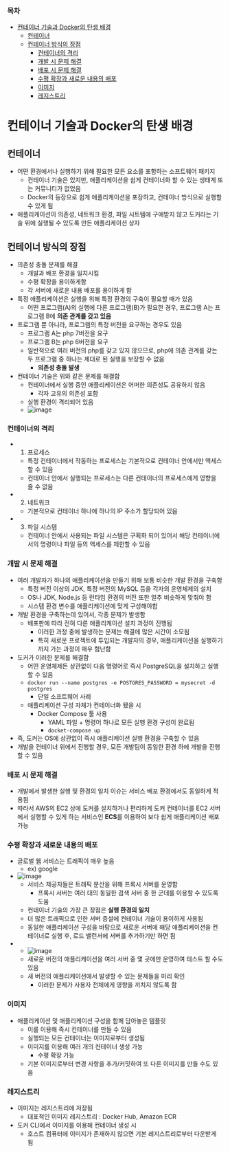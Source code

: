 ### 목차
- [컨테이너 기술과 Docker의 탄생 배경](#컨테이너-기술과-docker의-탄생-배경)
  - [컨테이너](#컨테이너)
  - [컨테이너 방식의 장점](#컨테이너-방식의-장점)
    - [컨테이너의 격리](#컨테이너의-격리)
    - [개발 시 문제 해결](#개발-시-문제-해결)
    - [배포 시 문제 해결](#배포-시-문제-해결)
    - [수평 확장과 새로운 내용의 배포](#수평-확장과-새로운-내용의-배포)
    - [이미지](#이미지)
    - [레지스트리](#레지스트리)

# 컨테이너 기술과 Docker의 탄생 배경
## 컨테이너
- 어떤 환경에서나 실행하기 위해 필요한 모든 요소를 포함하는 소프트웨어 패키지
  - 컨테이너 기술은 있지만, 애플리케이션을 쉽게 컨테이너화 할 수 있는 생태계 또는 커뮤니티가 없었음
  - Docker의 등장으로 쉽게 애플리케이션을 포장하고, 컨테이너 방식으로 실행할 수 있게 됨
- 애플리케이션이 의존성, 네트워크 환경, 파일 시트템에 구애받지 않고 도커라는 기술 위에 실행될 수 있도록 만든 애플리케이션 상자
## 컨테이너 방식의 장점
- 의존성 충돌 문제를 해결
  - 개발과 배포 환경을 일치시킴
  - 수평 확장을 용이하게함
  - 각 서버에 새로운 내용 배포를 용이하게 함
- 특정 애플리케이션은 실행을 위해 특정 환경의 구축이 필요할 때가 있음
  - 어떤 프로그램(A)의 실행에 다른 프로그램(B)가 필요한 경우, 프로그램 A는 프로그램 B에 **의존 관계를 갖고 있음**
- 프로그램 뿐 아니라, 프로그램의 특정 버전을 요구하는 경우도 있음
  - 프로그램 A는 php 7버전을 요구
  - 프로그램 B는 php 6버전을 요구
  - 일반적으로 여러 버전의 php를 갖고 있지 않으므로, php에 의존 관계를 갖는 두 프로그램 중 하나는 제대로 된 실행을 보장할 수 없음
    - **의존성 충돌 발생**
- 컨테이너 기술은 위와 같은 문제를 해결함
  - 컨테이너에서 실행 중인 애플리케이션은 어떠한 의존성도 공유하지 않음
    - 각자 고유의 의존성 포함
  - 실행 환경이 격리되어 있음
  - ![image](https://user-images.githubusercontent.com/102513932/205788951-fbedd8bb-8db2-4a3c-bf97-43c272d838f5.png)

### 컨테이너의 격리
- 1. 프로세스
  - 특정 컨테이너에서 작동하는 프로세스는 기본적으로 컨테이너 안에서만 액세스할 수 있음
  - 컨테이너 안에서 실행되는 프로세스는 다른 컨테이너의 프로세스에게 영향을 줄 수 없음
- 2. 네트워크
  - 기본적으로 컨테이너 하나에 하나의 IP 주소가 할당되어 있음
- 3. 파일 시스템
  - 컨테이너 안에서 사용되는 파일 시스템은 구획화 되어 있어서 해당 컨테이너에서의 명령이나 파일 등의 액세스를 제한할 수 있음

### 개발 시 문제 해결
- 여러 개발자가 하나의 애플리케이션을 만들기 위해 보통 비슷한 개발 환경을 구축함
  - 특정 버전 이상의 JDK, 특정 버전의 MySQL 등을 각자의 운영체제의 설치
  - OS나 JDK, Node.js 등 런타임 환경의 버전 또한 얼추 비슷하게 맞춰야 함
  - 시스템 환경 변수를 애플리케이션에 맞게 구성해야함
- 개발 환경을 구축하는데 있어서, 각종 문제가 발생함
  - 배포판에 따라 전혀 다른 애플리케이션 설치 과정이 진행됨
    - 이러한 과정 중에 발생하는 문제는 해결에 많은 시간이 소모됨
    - 특히 새로운 프로젝트에 투입되는 개발자의 경우, 애플리케이션을 실행하기 까지 가는 과정이 매우 험난함
- 도커가 이러한 문제를 해결함
  - 어떤 운영체제든 상관없이 다음 명령어로 즉시 PostgreSQL을 설치하고 실행할 수 있음
  - `docker run --name postgres -e POSTGRES_PASSWORD = mysecret -d postgres`
    - 단일 소프트웨어 사례
  - 애플리케이션 구성 자체가 컨테이너화 됐을 시
    - Docker Compose 툴 사용
      - YAML 파일 + 명령어 하나로 모든 실행 환경 구성이 완료됨
      - `docket-compose up`
- 즉, 도커는 OS에 상관없이 즉시 애플리케이션 실행 환경을 구축할 수 있음
- 개발을 컨테이너 위에서 진행할 경우, 모든 개발팀이 동일한 환경 하에 개발을 진행할 수 있음

### 배포 시 문제 해결
- 개발에서 발생한 실행 및 환경의 일치 이슈는 서비스 배포 환경에서도 동일하게 적용됨
- 따라서 AWS의 EC2 상에 도커를 설치하거나 편리하게 도커 컨테이너를 EC2 서버에서 실행할 수 있게 하는 서비스인 **ECS**를 이용하여 보다 쉽게 애플리케이션 배포 가능

### 수평 확장과 새로운 내용의 배포
- 글로벌 웹 서비스는 트래픽이 매우 높음
  - ex) google
- ![image](https://user-images.githubusercontent.com/102513932/205790731-c175282b-1fcc-4d93-8625-8b4560e49a71.png)
  - 서비스 제공자들은 트래픽 분산을 위해 프록시 서버를 운영함
    - 프록시 서버는 여러 대의 동일한 검색 서버 중 한 군데를 이용할 수 있도록 도움
  - 컨테이너 기술의 가장 큰 장점은 **실행 환경의 일치**
  - 더 많은 트래픽으로 인한 서버 증설에 컨테이너 기술이 용이하게 사용됨
  - 동일한 애플리케이션 구성을 바탕으로 새로운 서버에 해당 애플리케이션을 컨테이너로 실행 후, 로드 밸런서에 서버를 추가하기만 하면 됨
- - ![image](https://user-images.githubusercontent.com/102513932/205791626-76737068-6a9e-4620-a9c1-f6c06b6e36f5.png)
  - 새로운 버전의 애플리케이션을 여러 서버 중 몇 곳에만 운영하여 테스트 할 수도 있음
  - 새 버전의 애플리케이션에서 발생할 수 있는 문제들을 미리 확인
    - 이러한 문제가 사용자 전체에게 영향을 끼치지 않도록 함

### 이미지
- 애플리케이션 및 애플리케이션 구성을 함께 담아놓은 템플릿
  - 이를 이용해 즉시 컨테이너를 만들 수 있음 
  - 실행되는 모든 컨테이너는 이미지로부터 생성됨
  - 이미지를 이용해 여러 개의 컨테이너 생성 가능
    - 수평 확장 가능
  - 기본 이미지로부터 변경 사항을 추가/커밋하여 또 다른 이미지를 만들 수도 있음
### 레지스트리
- 이미지는 레지스트리에 저장됨
  - 대표적인 이미지 레지스트리 : Docker Hub, Amazon ECR
- 도커 CLI에서 이미지를 이용해 컨테이너 생성 시
  - 호스트 컴퓨터에 이미지가 존재하지 않으면 기본 레지스트리로부터 다운받게 됨